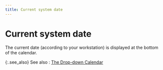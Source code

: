 ```yaml
---
title: Current system date
---
```


# Current system date


The current date (according to your workstation) is displayed at the  bottom of the calendar.


{:.see_also}
See also
: [The Drop-down  Calendar]({{site.wwe_baseurl}}/misc/the_drop_down_calendar.html)
